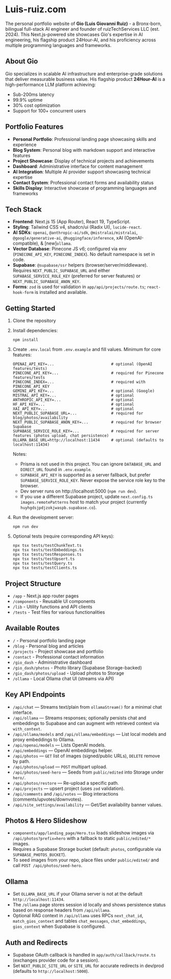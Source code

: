 # Luis-ruiz.com

The personal portfolio website of **Gio (Luis Giovanni Ruiz)** - a Bronx-born, bilingual full-stack AI engineer and founder of ruizTechServices LLC (est. 2024). This Next.js-powered site showcases Gio's expertise in AI engineering, his flagship product 24Hour-AI, and his proficiency across multiple programming languages and frameworks.

## About Gio

Gio specializes in scalable AI infrastructure and enterprise-grade solutions that deliver measurable business value. His flagship product **24Hour-AI** is a high-performance LLM platform achieving:
- Sub-200ms latency
- 99.9% uptime
- 30% cost optimization
- Support for 100+ concurrent users

## Portfolio Features

- **Personal Portfolio**: Professional landing page showcasing skills and experience
- **Blog System**: Personal blog with markdown support and interactive features
- **Project Showcase**: Display of technical projects and achievements
- **Dashboard**: Administrative interface for content management
- **AI Integration**: Multiple AI provider support showcasing technical expertise
- **Contact System**: Professional contact forms and availability status
- **Skills Display**: Interactive showcase of programming languages and frameworks

## Tech Stack

- **Frontend**: Next.js 15 (App Router), React 19, TypeScript.
- **Styling**: Tailwind CSS v4, shadcn/ui (Radix UI), `lucide-react`.
- **AI SDKs**: `openai`, `@anthropic-ai/sdk`, `@mistralai/mistralai`, `@google/generative-ai`, `@huggingface/inference`, xAI (OpenAI-compatible), & [new]`ollama`.
- **Vector Database**: Pinecone JS v6; configured via env (`PINECONE_API_KEY`, `PINECONE_INDEX`). No default namespace is set in code.
- **Supabase**: `@supabase/ssr` helpers (browser/server/middleware). Requires `NEXT_PUBLIC_SUPABASE_URL` and either `SUPABASE_SERVICE_ROLE_KEY` (preferred for server features) or `NEXT_PUBLIC_SUPABASE_ANON_KEY`.
- **Forms**: `zod` is used for validation in `app/api/projects/route.ts`; `react-hook-form` is installed and available.


## Getting Started

1. Clone the repository
2. Install dependencies:
   ```
   npm install
   ```
3. Create `.env.local` from `.env.example` and fill values. Minimum for core features:
   ```
   OPENAI_API_KEY=...                         # optional (OpenAI features/tests)
   PINECONE_API_KEY=...                       # required for Pinecone features/tests
   PINECONE_INDEX=...                         # required with PINECONE_API_KEY
   GEMINI_API_KEY=...                         # optional (Google)
   MISTRAL_API_KEY=...                        # optional
   ANTHROPIC_API_KEY=...                      # optional
   HF_API_KEY=...                             # optional
   XAI_API_KEY=...                            # optional
   NEXT_PUBLIC_SUPABASE_URL=...               # required for blog/photos/availability
   NEXT_PUBLIC_SUPABASE_ANON_KEY=...          # required for browser Supabase
   SUPABASE_SERVICE_ROLE_KEY=...              # required for server features (photos upload, chat persistence)
   OLLAMA_BASE_URL=http://localhost:11434     # optional (defaults to localhost:11434)
   ```
   Notes:
   - Prisma is not used in this project. You can ignore `DATABASE_URL` and `DIRECT_URL` found in `.env.example`.
   - `SUPABASE_API_KEY` is supported as a server fallback, but prefer `SUPABASE_SERVICE_ROLE_KEY`. Never expose the service role key to the browser.
   - Dev server runs on http://localhost:5000 (`npm run dev`).
   - If you use a different Supabase project, update `next.config.ts` `images.remotePatterns` host to match your project (currently `huyhgdsjpdjzokjwaspb.supabase.co`).

4. Run the development server:
   ```
   npm run dev
   ```
5. Optional tests (require corresponding API keys):
   ```
   npx tsx tests/testChunkText.ts
   npx tsx tests/testEmbeddings.ts
   npx tsx tests/testResponses.ts
   npx tsx tests/testUpsert.ts
   npx tsx tests/testQuery.ts
   npx tsx tests/testClients.ts
   ```

## Project Structure
- `/app` - Next.js app router pages
- `/components` - Reusable UI components
- `/lib` - Utility functions and API clients
- `/tests` - Test files for various functionalities

## Available Routes

- `/` - Personal portfolio landing page
- `/blog` - Personal blog and articles
- `/projects` - Project showcase and portfolio
- `/contact` - Professional contact information
- `/gio_dash` - Administrative dashboard
- `/gio_dash/photos` - Photo library (Supabase Storage-backed)
- `/gio_dash/photos/upload` - Upload photos to Storage
- `/ollama` - Local Ollama chat UI (streams via API)

## Key API Endpoints

- `/api/chat` — Streams text/plain from `ollamaStream()` for a minimal chat interface.
- `/api/ollama` — Streams responses; optionally persists chat and embeddings to Supabase and can augment with retrieved context via `with_context`.
- `/api/ollama/models` and `/api/ollama/embeddings` — List local models and proxy embeddings to Ollama.
- `/api/openai/models` — Lists OpenAI models.
- `/api/embeddings` — OpenAI embeddings helper.
- `/api/photos` — `GET` list of images (signed/public URLs), `DELETE` remove by path.
- `/api/photos/upload` — `POST` multipart upload.
- `/api/photos/seed-hero` — Seeds from `public/edited` into Storage under `hero/`.
- `/api/photos/restore` — Re-upload a specific path.
- `/api/projects` — upsert project (uses `zod` validation).
- `/api/comments` and `/api/votes` — Blog interactions (comments/upvotes/downvotes).
- `/api/site_settings/availability` — Get/Set availability banner values.

## Photos & Hero Slideshow

- `components/app/landing_page/Hero.tsx` loads slideshow images via `/api/photos?prefix=hero` with a fallback to static `public/edited/*` images.
- Requires a Supabase Storage bucket (default: `photos`, configurable via `SUPABASE_PHOTOS_BUCKET`).
- To seed images from your repo, place files under `public/edited/` and call `POST /api/photos/seed-hero`.

## Ollama

- Set `OLLAMA_BASE_URL` if your Ollama server is not at the default `http://localhost:11434`.
- The `/ollama` page stores session id locally and shows persistence status based on response headers from `/api/ollama`.
- Optional RAG context in `/api/ollama` uses RPCs `next_chat_id`, `match_gios_context` and tables `chat_messages`, `chat_embeddings`, `gios_context` when Supabase is configured.

## Auth and Redirects

- Supabase OAuth callback is handled in `app/auth/callback/route.ts` (exchanges provider code for a session).
- Set `NEXT_PUBLIC_SITE_URL` or `SITE_URL` for accurate redirects in dev/prod (defaults to `http://localhost:5000`).